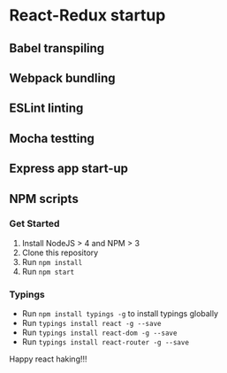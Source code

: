 # React-Redux startup

## Babel transpiling
## Webpack bundling
## ESLint linting
## Mocha testting
## Express app start-up
## NPM scripts

### Get Started
1. Install NodeJS > 4 and NPM > 3
2. Clone this repository
2. Run `npm install`
3. Run `npm start`

### Typings
* Run `npm install typings -g` to install typings globally
* Run `typings install react -g --save`
* Run `typings install react-dom -g --save`
* Run `typings install react-router -g --save`


Happy react haking!!!
